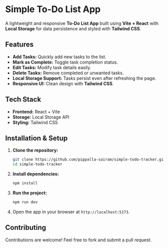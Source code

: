 # Simple To-Do List App  

A lightweight and responsive **To-Do List App** built using **Vite + React** with **Local Storage** for data persistence and styled with **Tailwind CSS**.

## Features  

- **Add Tasks:** Quickly add new tasks to the list.  
- **Mark as Complete:** Toggle task completion status.  
- **Edit Tasks:** Modify task details easily.  
- **Delete Tasks:** Remove completed or unwanted tasks.  
- **Local Storage Support:** Tasks persist even after refreshing the page.  
- **Responsive UI:** Clean design with **Tailwind CSS**.  

## Tech Stack  

- **Frontend:** React + Vite  
- **Storage:** Local Storage API  
- **Styling:** Tailwind CSS  

## Installation & Setup  

1. **Clone the repository:**  
   ```sh
   git clone https://github.com/pippalla-sairam/simple-todo-tracker.git
   cd simple-todo-tracker
   ```

2. **Install dependencies:**  
   ```sh
   npm install
   ```

3. **Run the project:**  
   ```sh
   npm run dev
   ```

4. Open the app in your browser at `http://localhost:5173`. 

## Contributing  

Contributions are welcome! Feel free to fork and submit a pull request.
